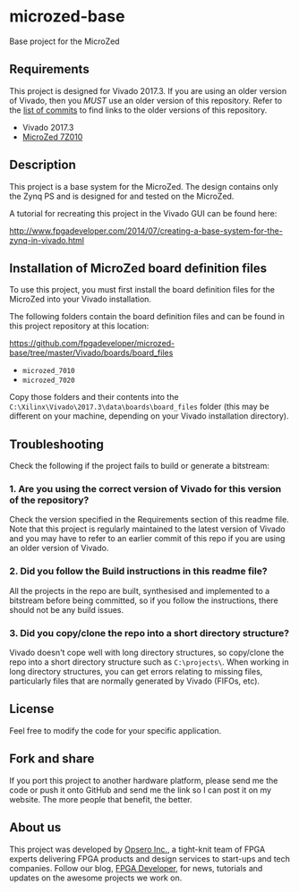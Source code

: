 microzed-base
=============

Base project for the MicroZed

## Requirements

This project is designed for Vivado 2017.3. If you are using an older version of Vivado, then you *MUST* use an older version
of this repository. Refer to the [list of commits](https://github.com/fpgadeveloper/microzed-base/commits/master "list of commits")
to find links to the older versions of this repository.

* Vivado 2017.3
* [MicroZed 7Z010](http://microzed.org "MicroZed 7Z010")

## Description

This project is a base system for the MicroZed. The design contains only
the Zynq PS and is designed for and tested on the MicroZed.

A tutorial for recreating this project in the Vivado GUI can be found here:

http://www.fpgadeveloper.com/2014/07/creating-a-base-system-for-the-zynq-in-vivado.html

## Installation of MicroZed board definition files

To use this project, you must first install the board definition files
for the MicroZed into your Vivado installation.

The following folders contain the board definition files and can be found in this project repository at this location:

https://github.com/fpgadeveloper/microzed-base/tree/master/Vivado/boards/board_files

* `microzed_7010`
* `microzed_7020`

Copy those folders and their contents into the `C:\Xilinx\Vivado\2017.3\data\boards\board_files` folder (this may
be different on your machine, depending on your Vivado installation directory).

## Troubleshooting

Check the following if the project fails to build or generate a bitstream:

### 1. Are you using the correct version of Vivado for this version of the repository?
Check the version specified in the Requirements section of this readme file. Note that this project is regularly maintained to the latest
version of Vivado and you may have to refer to an earlier commit of this repo if you are using an older version of Vivado.

### 2. Did you follow the Build instructions in this readme file?
All the projects in the repo are built, synthesised and implemented to a bitstream before being committed, so if you follow the
instructions, there should not be any build issues.

### 3. Did you copy/clone the repo into a short directory structure?
Vivado doesn't cope well with long directory structures, so copy/clone the repo into a short directory structure such as
`C:\projects\`. When working in long directory structures, you can get errors relating to missing files, particularly files 
that are normally generated by Vivado (FIFOs, etc).

## License

Feel free to modify the code for your specific application.

## Fork and share

If you port this project to another hardware platform, please send me the
code or push it onto GitHub and send me the link so I can post it on my
website. The more people that benefit, the better.

## About us

This project was developed by [Opsero Inc.](http://opsero.com "Opsero Inc."),
a tight-knit team of FPGA experts delivering FPGA products and design services to start-ups and tech companies. 
Follow our blog, [FPGA Developer](http://www.fpgadeveloper.com "FPGA Developer"), for news, tutorials and
updates on the awesome projects we work on.